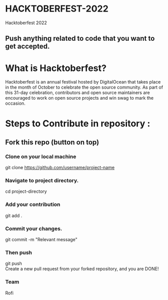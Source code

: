 # HACKTOBERFEST-2022
Hacktoberfest 2022

## Push anything related to code that you want to get accepted.

# What is Hacktoberfest?
Hacktoberfest is an annual festival hosted by DigitalOcean that takes place in the month of October to celebrate the open source community. As part of this 31-day celebration, contributors and open source maintainers are encouraged to work on open source projects and win swag to mark the occasion.

# Steps to Contribute in repository :

## Fork this repo (button on top)
### Clone on your local machine<br>
git clone https://github.com/username/project-name

### Navigate to project directory.
cd project-directory
### Add your contribution
git add .
### Commit your changes.
git commit -m "Relevant message"
### Then push
git push <br>
Create a new pull request from your forked repository, and you are DONE!


### Team
Rofi